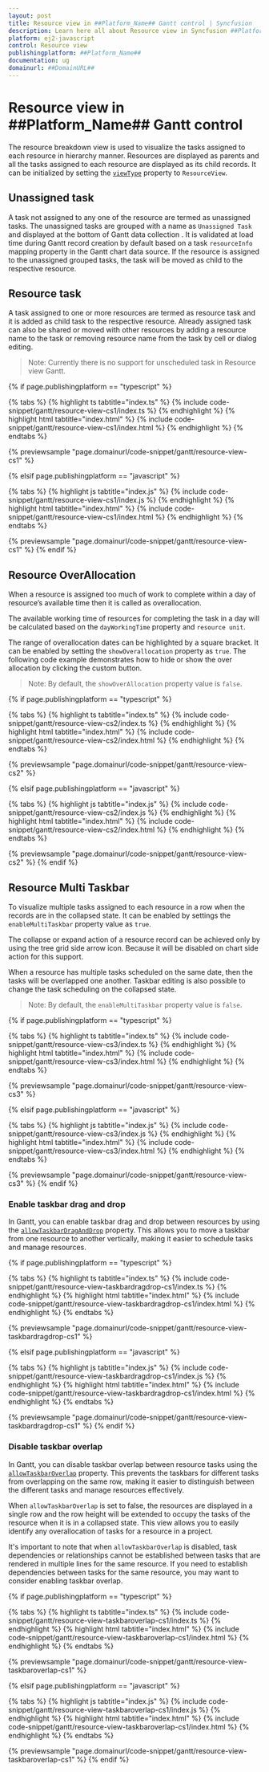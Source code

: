 ```yaml
---
layout: post
title: Resource view in ##Platform_Name## Gantt control | Syncfusion
description: Learn here all about Resource view in Syncfusion ##Platform_Name## Gantt control of Syncfusion Essential JS 2 and more.
platform: ej2-javascript
control: Resource view 
publishingplatform: ##Platform_Name##
documentation: ug
domainurl: ##DomainURL##
---
```


# Resource view in ##Platform_Name## Gantt control

The resource breakdown view is used to visualize the tasks assigned to each resource in hierarchy manner. Resources are displayed as parents and all the tasks assigned to each resource are displayed as its child records. It can be initialized by setting the [`viewType`](../api/gantt/#viewtype) property to `ResourceView`.

## Unassigned task

A task not assigned to any one of the resource are termed as unassigned tasks. The unassigned tasks are grouped with a name as `Unassigned Task` and displayed at the bottom of Gantt data collection . It is validated at load time during Gantt record creation by default based on a task `resourceInfo` mapping property in the Gantt chart data source. If the resource is assigned to the unassigned grouped tasks, the task will be moved as child to the respective resource.

## Resource task

A task assigned to one or more resources are termed as resource task and it is added as child task to the respective resource. Already assigned task can also be shared or moved with other resources by adding a resource name to the task or removing resource name from the task by cell or dialog editing.

>Note: Currently there is no support for unscheduled task in Resource view Gantt.

{% if page.publishingplatform == "typescript" %}

 {% tabs %}
{% highlight ts tabtitle="index.ts" %}
{% include code-snippet/gantt/resource-view-cs1/index.ts %}
{% endhighlight %}
{% highlight html tabtitle="index.html" %}
{% include code-snippet/gantt/resource-view-cs1/index.html %}
{% endhighlight %}
{% endtabs %}
        
{% previewsample "page.domainurl/code-snippet/gantt/resource-view-cs1" %}

{% elsif page.publishingplatform == "javascript" %}

{% tabs %}
{% highlight js tabtitle="index.js" %}
{% include code-snippet/gantt/resource-view-cs1/index.js %}
{% endhighlight %}
{% highlight html tabtitle="index.html" %}
{% include code-snippet/gantt/resource-view-cs1/index.html %}
{% endhighlight %}
{% endtabs %}

{% previewsample "page.domainurl/code-snippet/gantt/resource-view-cs1" %}
{% endif %}

## Resource OverAllocation

When a resource is assigned too much of work to complete within a day of resource’s available time then it is called as overallocation.

The available working time of resources for completing the task in a day will be calculated based on the `dayWorkingTime` property and `resource unit`.

The range of overallocation dates can be highlighted by a square bracket. It can be enabled by setting the `showOverallocation` property as `true`. The following code example demonstrates how to hide or show the over allocation by clicking the custom button.

>Note: By default, the `showOverAllocation` property value is `false`.

{% if page.publishingplatform == "typescript" %}

 {% tabs %}
{% highlight ts tabtitle="index.ts" %}
{% include code-snippet/gantt/resource-view-cs2/index.ts %}
{% endhighlight %}
{% highlight html tabtitle="index.html" %}
{% include code-snippet/gantt/resource-view-cs2/index.html %}
{% endhighlight %}
{% endtabs %}
        
{% previewsample "page.domainurl/code-snippet/gantt/resource-view-cs2" %}

{% elsif page.publishingplatform == "javascript" %}

{% tabs %}
{% highlight js tabtitle="index.js" %}
{% include code-snippet/gantt/resource-view-cs2/index.js %}
{% endhighlight %}
{% highlight html tabtitle="index.html" %}
{% include code-snippet/gantt/resource-view-cs2/index.html %}
{% endhighlight %}
{% endtabs %}

{% previewsample "page.domainurl/code-snippet/gantt/resource-view-cs2" %}
{% endif %}

## Resource Multi Taskbar

To visualize multiple tasks assigned to each resource in a row when the records are in the collapsed state. It can be enabled by settings the `enableMultiTaskbar` property value as `true`.

The collapse or expand action of a resource record can be achieved only by using the tree grid side arrow icon. Because it will be disabled on chart side action for this support.

When a resource has multiple tasks scheduled on the same date, then the tasks will be overlapped one another. Taskbar editing is also possible to change the task scheduling on the collapsed state.

>Note: By default, the `enableMultiTaskbar` property value is `false`.

{% if page.publishingplatform == "typescript" %}

 {% tabs %}
{% highlight ts tabtitle="index.ts" %}
{% include code-snippet/gantt/resource-view-cs3/index.ts %}
{% endhighlight %}
{% highlight html tabtitle="index.html" %}
{% include code-snippet/gantt/resource-view-cs3/index.html %}
{% endhighlight %}
{% endtabs %}
        
{% previewsample "page.domainurl/code-snippet/gantt/resource-view-cs3" %}

{% elsif page.publishingplatform == "javascript" %}

{% tabs %}
{% highlight js tabtitle="index.js" %}
{% include code-snippet/gantt/resource-view-cs3/index.js %}
{% endhighlight %}
{% highlight html tabtitle="index.html" %}
{% include code-snippet/gantt/resource-view-cs3/index.html %}
{% endhighlight %}
{% endtabs %}

{% previewsample "page.domainurl/code-snippet/gantt/resource-view-cs3" %}
{% endif %}

### Enable taskbar drag and drop

In Gantt, you can enable taskbar drag and drop between resources by using the [`allowTaskbarDragAndDrop`](../api/gantt/#allowtaskbardraganddrop) property. This allows you to move a taskbar from one resource to another vertically, making it easier to schedule tasks and manage resources.

{% if page.publishingplatform == "typescript" %}

 {% tabs %}
{% highlight ts tabtitle="index.ts" %}
{% include code-snippet/gantt/resource-view-taskbardragdrop-cs1/index.ts %}
{% endhighlight %}
{% highlight html tabtitle="index.html" %}
{% include code-snippet/gantt/resource-view-taskbardragdrop-cs1/index.html %}
{% endhighlight %}
{% endtabs %}
        
{% previewsample "page.domainurl/code-snippet/gantt/resource-view-taskbardragdrop-cs1" %}

{% elsif page.publishingplatform == "javascript" %}

{% tabs %}
{% highlight js tabtitle="index.js" %}
{% include code-snippet/gantt/resource-view-taskbardragdrop-cs1/index.js %}
{% endhighlight %}
{% highlight html tabtitle="index.html" %}
{% include code-snippet/gantt/resource-view-taskbardragdrop-cs1/index.html %}
{% endhighlight %}
{% endtabs %}

{% previewsample "page.domainurl/code-snippet/gantt/resource-view-taskbardragdrop-cs1" %}
{% endif %}

### Disable taskbar overlap

In Gantt, you can disable taskbar overlap between resource tasks using the [`allowTaskbarOverlap`](../api/gantt/#allowtaskbaroverlap) property. This prevents the taskbars for different tasks from overlapping on the same row, making it easier to distinguish between the different tasks and manage resources effectively.

When `allowTaskbarOverlap` is set to false, the resources are displayed in a single row and the row height will be extended to occupy the tasks of the resource when it is in a collapsed state. This view allows you to easily identify any overallocation of tasks for a resource in a project.

It's important to note that when `allowTaskbarOverlap` is disabled, task dependencies or relationships cannot be established between tasks that are rendered in multiple lines for the same resource. If you need to establish dependencies between tasks for the same resource, you may want to consider enabling taskbar overlap.

{% if page.publishingplatform == "typescript" %}

 {% tabs %}
{% highlight ts tabtitle="index.ts" %}
{% include code-snippet/gantt/resource-view-taskbaroverlap-cs1/index.ts %}
{% endhighlight %}
{% highlight html tabtitle="index.html" %}
{% include code-snippet/gantt/resource-view-taskbaroverlap-cs1/index.html %}
{% endhighlight %}
{% endtabs %}
        
{% previewsample "page.domainurl/code-snippet/gantt/resource-view-taskbaroverlap-cs1" %}

{% elsif page.publishingplatform == "javascript" %}

{% tabs %}
{% highlight js tabtitle="index.js" %}
{% include code-snippet/gantt/resource-view-taskbaroverlap-cs1/index.js %}
{% endhighlight %}
{% highlight html tabtitle="index.html" %}
{% include code-snippet/gantt/resource-view-taskbaroverlap-cs1/index.html %}
{% endhighlight %}
{% endtabs %}

{% previewsample "page.domainurl/code-snippet/gantt/resource-view-taskbaroverlap-cs1" %}
{% endif %}

